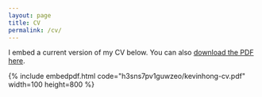 ```yaml
---
layout: page
title: CV
permalink: /cv/
---
```


I embed a current version of my CV below. You can also [download the PDF here](/docs/kevinhong-cv.pdf).

<!-- <iframe src="http://yilihong.github.io/docs/kevinhong-cv.pdf" class="gde-frame" style="height: 1000px; width: 100%; border: none;" scrolling="yes"></iframe> -->

{% include embedpdf.html code="h3sns7pv1guwzeo/kevinhong-cv.pdf" width=100 height=800 %}
